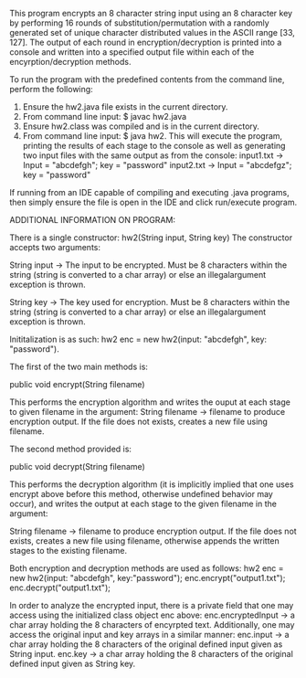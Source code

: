 This program encrypts an 8 character string input using an 8 character key by performing 16 rounds of substitution/permutation with a randomly generated set of unique character distributed values in the ASCII range [33, 127]. The output of each round in encryption/decryption is printed into a console and written into a specified output file within each of the encyrption/decryption methods.

To run the program with the predefined contents from the command line, perform the following:
1. Ensure the hw2.java file exists in the current directory.
2. From command line input: $ javac hw2.java
3. Ensure hw2.class was compiled and is in the current directory.
4. From command line input: $ java hw2.
This will execute the program, printing the results of each stage to the console as well as generating two input files with the same output as from the console:
input1.txt -> Input = "abcdefgh"; key = "password"
input2.txt -> Input = "abcdefgz"; key = "password"

If running from an IDE capable of compiling and executing .java programs, then simply ensure the file is open in the IDE and click run/execute program.

ADDITIONAL INFORMATION ON PROGRAM:

There is a single constructor:
hw2(String input, String key)
The constructor accepts two arguments:

String input -> The input to be encrypted. Must be 8 characters
within the string (string is converted to a char array) or else an illegalargument exception is thrown.

String key -> The key used for encryption. Must be 8 characters
within the string (string is converted to a char array) or else an illegalargument exception is thrown.

Inititalization is as such: 
hw2 enc = new hw2(input: "abcdefgh", key: "password").

The first of the two main methods is:

public void encrypt(String filename)

This performs the encryption algorithm and writes the 
ouput at each stage to given filename in the argument:
String filename -> filename to produce encryption output.
If the file does not exists, creates a new file using filename.

The second method provided is:

public void decrypt(String filename)

This performs the decryption algorithm (it is implicitly implied that one uses encrypt above before this method, otherwise undefined behavior may occur), and writes the output at each stage to the given filename in the argument:

String filename -> filename to produce encryption output.
If the file does not exists, creates a new file using filename, otherwise appends the written stages to the existing filename.

Both encryption and decryption methods are used as follows:
hw2 enc = new hw2(input: "abcdefgh", key:"password");
enc.encrypt("output1.txt");
enc.decrypt("output1.txt");

In order to analyze the encrypted input, there is a private field that one may access using the initialized class object enc above:
enc.encryptedInput -> a char array holding the 8 characters of encyrpted text.
Additionally, one may access the original input and key arrays in a similar manner:
enc.input -> a char array holding the 8 characters of the original defined input given as String input.
enc.key -> a char array holding the 8 characters of the original defined input given as String key.